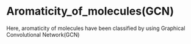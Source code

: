 # Aromaticity_of_molecules(GCN)
Here, aromaticity of molecules have been classified by using Graphical Convolutional Network(GCN)
